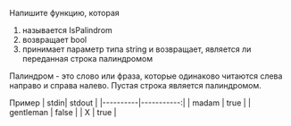 ﻿Напишите функцию, которая

1) называется IsPalindrom
2) возвращает bool
3) принимает параметр типа string и возвращает, является ли переданная строка палиндромом

Палиндром - это слово или фраза, которые одинаково читаются слева направо и справа налево. Пустая строка является палиндромом.

Пример
| stdin| stdout |
|----------|-----------:|
| madam | true |
| gentleman | false |
| X | true |

